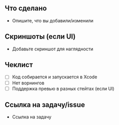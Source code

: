 ## Что сделано
- Опишите, что вы добавили/изменили

## Скриншоты (если UI)
- Добавьте скриншот для наглядности

## Чеклист
- [ ] Код собирается и запускается в Xcode
- [ ] Нет ворнингов
- [ ] Поддержка превью в разных стейтах (если UI)

## Ссылка на задачу/issue
- Ссылка на задачу 
